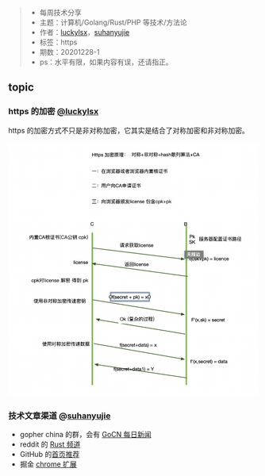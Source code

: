 >* 每周技术分享
>* 主题：计算机/Golang/Rust/PHP 等技术/方法论
>* 作者：[luckylsx](https://github.com/luckylsx)，[suhanyujie](https://github.com/suhanyujie)
>* 标签：https
>* 期数：20201228-1
>* ps：水平有限，如果内容有误，还请指正。

## topic

### https 的加密 [@luckylsx](https://github.com/luckylsx)
https 的加密方式不只是非对称加密，它其实是结合了对称加密和非对称加密。

![](../images/2020/https001.png)

### 技术文章渠道 @[suhanyujie](https://github.com/suhanyujie)
* gopher china 的群，会有 [GoCN 每日新闻](https://gocn.vip/topics)
* reddit 的 [Rust 频道](https://www.reddit.com/r/rust/)
* GitHub 的[首页推荐](https://github.com/)
* 掘金 [chrome 扩展](https://juejin.im/extension/)
